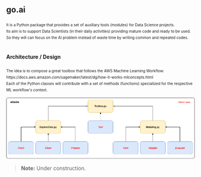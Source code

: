 ## go.ai

<font size="1">
It is a Python package that provides a set of auxiliary tools (modules) for Data Science projects.<br>
Its aim is to support Data Scientists (in their daily activities) providing mature code and ready to be used.<br>
So they will can focus on the AI problem instead of waste time by writing common and repeated codes. <br><br>
</font>

#### Architecture / Design
<font size="1">
The idea is to compose a great toolbox that follows the AWS Machine Learning Workflow:<br>
https://docs.aws.amazon.com/sagemaker/latest/dg/how-it-works-mlconcepts.html<br>
Each of the Python classes will contribute with a set of methods (functions) specialized for the respective ML workflow's context.
</font>

![Alt text](doc/images/aitools.png?raw=true "Title")

> **Note:** Under construction.

